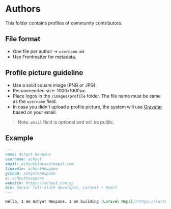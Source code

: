 # Authors

This folder contains profiles of community contributors.

## File format
- One file per author → `username.md`
- Use Frontmatter for metadata.

## Profile picture guideline

- Use a solid square image (PNG or JPG).
- Recommended size: 1000x1000px.
- Place logos in the `/images/profile` folder. The file name must be same as the `username` field.
- In case you didn't upload a profile picture, the system will use [Gravatar](https://en.gravatar.com/) based on your email.

> Note: `email` field is optional and will be public.  

## Example

```markdown
---
name: Achyut Neupane
username: achyut
email: achyut@laravelnepal.com
linkedin: achyutneupane
github: achyutkneupane
x: achyutkneupane
website: https://achyut.com.np
bio: Senior full-stack developer, Laravel + React.
---

Hello, I am Achyut Neupane. I am building [Laravel Nepal](https://laravelnepal.com).
```